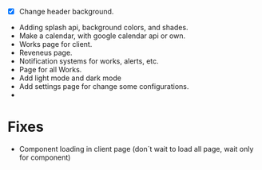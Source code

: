 - [x] Change header background.
- Adding splash api, background colors, and shades.
- Make a calendar, with google calendar api or own.
- Works page for client.
- Reveneus page.
- Notification systems for works, alerts, etc.
- Page for all Works.
- Add light mode and dark mode
- Add settings page for change some configurations.
-

# Fixes

- Component loading in client page (don´t wait to load all page, wait only for component)
